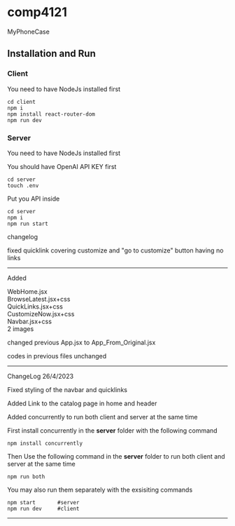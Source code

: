 # comp4121
MyPhoneCase

## Installation and Run

### Client
You need to have NodeJs installed first

```
cd client
npm i
npm install react-router-dom
npm run dev
```

### Server
You need to have NodeJs installed first

You should have OpenAI API KEY first
```
cd server
touch .env
```
Put you API inside
```
cd server
npm i
npm run start
```


changelog

fixed quicklink covering customize and "go to customize" button having no links

----------------

Added

WebHome.jsx  
BrowseLatest.jsx+css  
QuickLinks.jsx+css  
CustomizeNow.jsx+css  
Navbar.jsx+css  
2 images  

changed previous App.jsx to App_From_Original.jsx

codes in previous files unchanged

----------------

ChangeLog 26/4/2023

Fixed styling of the navbar and quicklinks

Added Link to the catalog page in home and header

Added concurrently to run both client and server at the same time

First install concurrently in the **server** folder with the following command
```
npm install concurrently
```

Then Use the following command in the **server** folder to run both client and server at the same time
```
npm run both
```

You may also run them separately with the exsisiting commands
```
npm start       #server
npm run dev     #client
```
----------------
